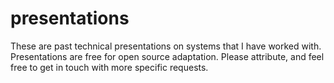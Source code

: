 # presentations
These are past technical presentations on systems that I have worked with. Presentations are free for open source adaptation.  Please attribute, and feel free to get in touch with more specific requests.
